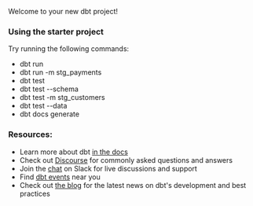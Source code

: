 Welcome to your new dbt project!

### Using the starter project

Try running the following commands:
- dbt run
- dbt run -m stg_payments
- dbt test
- dbt test --schema
- dbt test -m stg_customers
- dbt test --data
- dbt docs generate


### Resources:
- Learn more about dbt [in the docs](https://docs.getdbt.com/docs/introduction)
- Check out [Discourse](https://discourse.getdbt.com/) for commonly asked questions and answers
- Join the [chat](http://slack.getdbt.com/) on Slack for live discussions and support
- Find [dbt events](https://events.getdbt.com) near you
- Check out [the blog](https://blog.getdbt.com/) for the latest news on dbt's development and best practices
